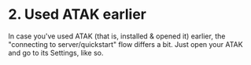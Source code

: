 # 2. Used ATAK earlier
In case you've used ATAK (that is, installed & opened it) earlier, the "connecting to server/quickstart" flow differs a bit. Just open your ATAK and go to its Settings, like so.
<SlideDeck deckPath="android/deployapp/admin-01-start"/>